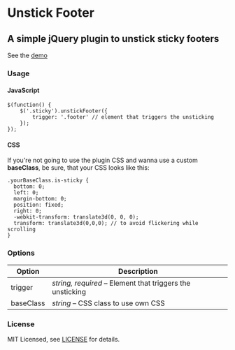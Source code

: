# Unstick Footer
## A simple jQuery plugin to unstick sticky footers

See the [demo](http://codepen.io/elfacht/pen/Ejmmbj)

### Usage

#### JavaScript
	$(function() {
		$('.sticky').unstickFooter({
			trigger: '.footer' // element that triggers the unsticking
		});
 	});
 
#### CSS
If you're not going to use the plugin CSS and wanna use a custom **baseClass**, be sure, that your CSS looks like this:

	.yourBaseClass.is-sticky {
	  bottom: 0;
	  left: 0;
	  margin-bottom: 0;
	  position: fixed;
	  right: 0;
	  -webkit-transform: translate3d(0, 0, 0);
	  transform: translate3d(0,0,0); // to avoid flickering while scrolling
	}
 	
### Options

| Option       | Description 
| -------------|-------------
| trigger | *string, required* – Element that triggers the unsticking |
| baseClass | *string* – CSS class to use own CSS

### License
MIT Licensed, see [LICENSE](LICENSE.md) for details.